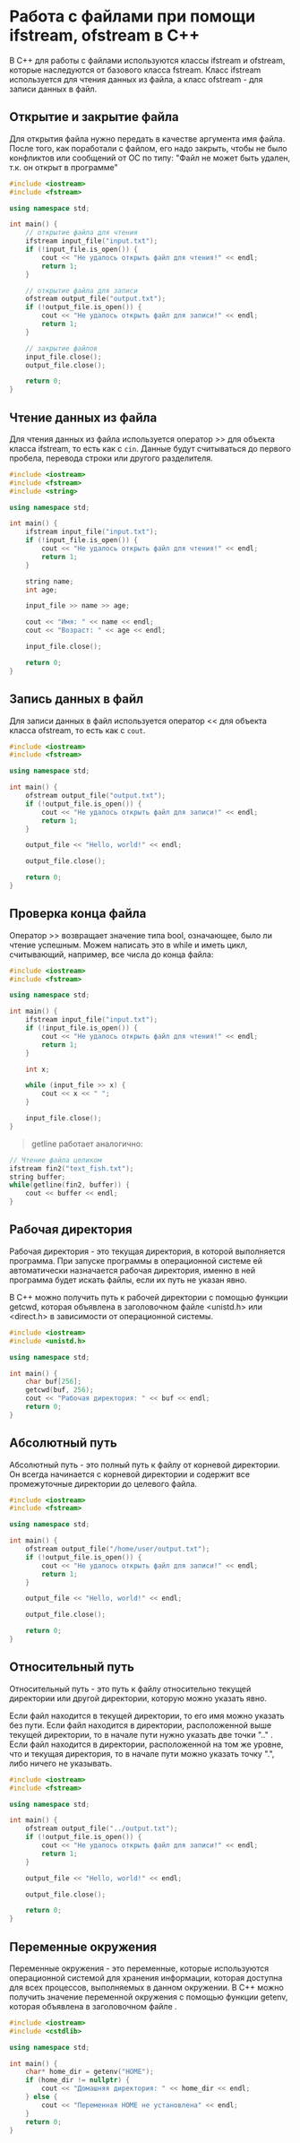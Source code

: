 # Работа с файлами при помощи ifstream, ofstream в C++

В C++ для работы с файлами используются классы ifstream и ofstream, которые наследуются от базового класса fstream. Класс ifstream используется для чтения данных из файла, а класс ofstream - для записи данных в файл.

## Открытие и закрытие файла

Для открытия файла нужно передать в качестве аргумента имя файла.
После того, как поработали с файлом, его надо закрыть, чтобы не было конфликтов или сообщений от ОС по типу: "Файл не может быть удален, т.к. он открыт в программе"

```c++
#include <iostream>
#include <fstream>

using namespace std;

int main() {
    // открытие файла для чтения
    ifstream input_file("input.txt");
    if (!input_file.is_open()) {
        cout << "Не удалось открыть файл для чтения!" << endl;
        return 1;
    }

    // открытие файла для записи
    ofstream output_file("output.txt");
    if (!output_file.is_open()) {
        cout << "Не удалось открыть файл для записи!" << endl;
        return 1;
    }

    // закрытие файлов
    input_file.close();
    output_file.close();

    return 0;
}
```

## Чтение данных из файла

Для чтения данных из файла используется оператор >> для объекта класса ifstream, то есть как с `cin`. Данные будут считываться до первого пробела, перевода строки или другого разделителя.

```c++
#include <iostream>
#include <fstream>
#include <string>

using namespace std;

int main() {
    ifstream input_file("input.txt");
    if (!input_file.is_open()) {
        cout << "Не удалось открыть файл для чтения!" << endl;
        return 1;
    }

    string name;
    int age;

    input_file >> name >> age;

    cout << "Имя: " << name << endl;
    cout << "Возраст: " << age << endl;

    input_file.close();

    return 0;
}
```

## Запись данных в файл

Для записи данных в файл используется оператор << для объекта класса ofstream, то есть как с `cout`.

```c++
#include <iostream>
#include <fstream>

using namespace std;

int main() {
    ofstream output_file("output.txt");
    if (!output_file.is_open()) {
        cout << "Не удалось открыть файл для записи!" << endl;
        return 1;
    }

    output_file << "Hello, world!" << endl;

    output_file.close();

    return 0;
}
```

## Проверка конца файла
Оператор >> возвращает значение типа bool, означающее, было ли чтение успешным. Можем написать это в while и иметь цикл, считывающий, например, все числа до конца файла:
```c++
#include <iostream>
#include <fstream>

using namespace std;

int main() {
    ifstream input_file("input.txt");
    if (!input_file.is_open()) {
        cout << "Не удалось открыть файл для чтения!" << endl;
        return 1;
    }

    int x;

    while (input_file >> x) {
        cout << x << " ";
    }

    input_file.close();
}
```

> getline работает аналогично:
```c++
// Чтение файла целиком
ifstream fin2("text_fish.txt");
string buffer;
while(getline(fin2, buffer)) {
    cout << buffer << endl;
}
```

## Рабочая директория
Рабочая директория - это текущая директория, в которой выполняется программа. При запуске программы в операционной системе ей автоматически назначается рабочая директория, именно в ней программа будет искать файлы, если их путь не указан явно.

В C++ можно получить путь к рабочей директории с помощью функции getcwd, которая объявлена в заголовочном файле <unistd.h> или <direct.h> в зависимости от операционной системы.

```c++
#include <iostream>
#include <unistd.h>

using namespace std;

int main() {
    char buf[256];
    getcwd(buf, 256);
    cout << "Рабочая директория: " << buf << endl;
    return 0;
}
```

## Абсолютный путь
Абсолютный путь - это полный путь к файлу от корневой директории. Он всегда начинается с корневой директории и содержит все промежуточные директории до целевого файла.
```c++
#include <iostream>
#include <fstream>

using namespace std;

int main() {
    ofstream output_file("/home/user/output.txt");
    if (!output_file.is_open()) {
        cout << "Не удалось открыть файл для записи!" << endl;
        return 1;
    }

    output_file << "Hello, world!" << endl;

    output_file.close();

    return 0;
}
```


## Относительный путь

Относительный путь - это путь к файлу относительно текущей директории или другой директории, которую можно указать явно.

Если файл находится в текущей директории, то его имя можно указать без пути. Если файл находится в директории, расположенной выше текущей директории, то в начале пути нужно указать две точки ".." . Если файл находится в директории, расположенной на том же уровне, что и текущая директория, то в начале пути можно указать точку ".", либо ничего не указывать.
```c++
#include <iostream>
#include <fstream>

using namespace std;

int main() {
    ofstream output_file("../output.txt");
    if (!output_file.is_open()) {
        cout << "Не удалось открыть файл для записи!" << endl;
        return 1;
    }

    output_file << "Hello, world!" << endl;

    output_file.close();

    return 0;
}
```

## Переменные окружения
Переменные окружения - это переменные, которые используются операционной системой для хранения информации, которая доступна для всех процессов, выполняемых в данном окружении. В C++ можно получить значение переменной окружения с помощью функции getenv, которая объявлена в заголовочном файле <cstdlib>.

```c++
#include <iostream>
#include <cstdlib>

using namespace std;

int main() {
    char* home_dir = getenv("HOME");
    if (home_dir != nullptr) {
        cout << "Домашняя директория: " << home_dir << endl;
    } else {
        cout << "Переменная HOME не установлена" << endl;
    }
    return 0;
}
```
